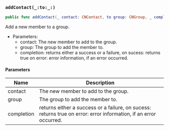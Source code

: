 ### `addContact(_:to:_:)`

```swift
public func addContact(_ contact: CNContact, to group: CNGroup, _ completion: @escaping (Result<Bool, Error>) -> Void)
```

Add a new member to a group.
- Parameters:
  - contact: The new member to add to the group.
  - group: The group to add the member to.
  - completion: returns either a success or a failure,
on sucess: returns true
on error: error information, if an error occurred.

#### Parameters

| Name | Description |
| ---- | ----------- |
| contact | The new member to add to the group. |
| group | The group to add the member to. |
| completion | returns either a success or a failure, on sucess: returns true on error: error information, if an error occurred. |